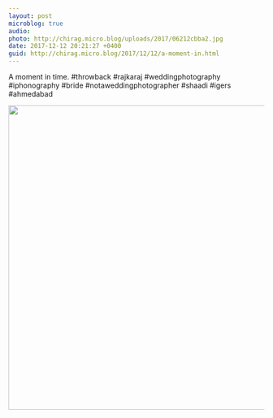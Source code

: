 ```yaml
---
layout: post
microblog: true
audio: 
photo: http://chirag.micro.blog/uploads/2017/06212cbba2.jpg
date: 2017-12-12 20:21:27 +0400
guid: http://chirag.micro.blog/2017/12/12/a-moment-in.html
---
```

A moment in time. #throwback #rajkaraj #weddingphotography #iphonography #bride #notaweddingphotographer #shaadi #igers #ahmedabad

<img src="http://chirag.micro.blog/uploads/2017/06212cbba2.jpg" width="600" height="600" />
